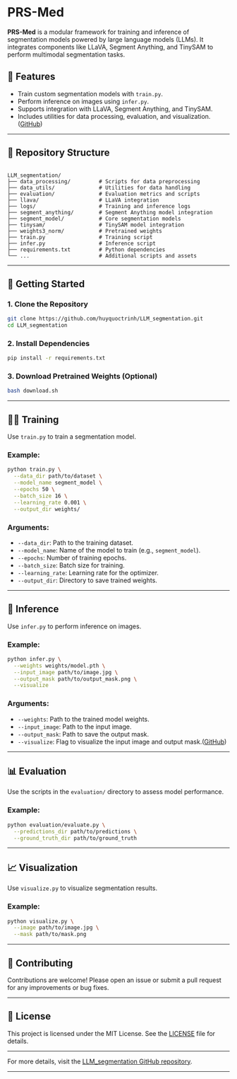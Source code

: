# PRS-Med

**PRS-Med** is a modular framework for training and inference of segmentation models powered by large language models (LLMs). It integrates components like LLaVA, Segment Anything, and TinySAM to perform multimodal segmentation tasks.

## 🔧 Features

* Train custom segmentation models with `train.py`.
* Perform inference on images using `infer.py`.
* Supports integration with LLaVA, Segment Anything, and TinySAM.
* Includes utilities for data processing, evaluation, and visualization.([GitHub][1])

---

## 📁 Repository Structure

```

LLM_segmentation/
├── data_processing/         # Scripts for data preprocessing
├── data_utils/              # Utilities for data handling
├── evaluation/              # Evaluation metrics and scripts
├── llava/                   # LLaVA integration
├── logs/                    # Training and inference logs
├── segment_anything/        # Segment Anything model integration
├── segment_model/           # Core segmentation models
├── tinysam/                 # TinySAM model integration
├── weights3_norm/           # Pretrained weights
├── train.py                 # Training script
├── infer.py                 # Inference script
├── requirements.txt         # Python dependencies
└── ...                      # Additional scripts and assets
```



---

## 🚀 Getting Started

### 1. Clone the Repository

```bash
git clone https://github.com/huyquoctrinh/LLM_segmentation.git
cd LLM_segmentation
```



### 2. Install Dependencies

```bash
pip install -r requirements.txt
```



### 3. Download Pretrained Weights (Optional)

```bash
bash download.sh
```



---

## 🏋️‍♂️ Training

Use `train.py` to train a segmentation model.

### Example:

```bash
python train.py \
  --data_dir path/to/dataset \
  --model_name segment_model \
  --epochs 50 \
  --batch_size 16 \
  --learning_rate 0.001 \
  --output_dir weights/
```



### Arguments:

* `--data_dir`: Path to the training dataset.
* `--model_name`: Name of the model to train (e.g., `segment_model`).
* `--epochs`: Number of training epochs.
* `--batch_size`: Batch size for training.
* `--learning_rate`: Learning rate for the optimizer.
* `--output_dir`: Directory to save trained weights.

---

## 🧪 Inference

Use `infer.py` to perform inference on images.

### Example:

```bash
python infer.py \
  --weights weights/model.pth \
  --input_image path/to/image.jpg \
  --output_mask path/to/output_mask.png \
  --visualize
```



### Arguments:

* `--weights`: Path to the trained model weights.
* `--input_image`: Path to the input image.
* `--output_mask`: Path to save the output mask.
* `--visualize`: Flag to visualize the input image and output mask.([GitHub][2])

---

## 📊 Evaluation

Use the scripts in the `evaluation/` directory to assess model performance.

### Example:

```bash
python evaluation/evaluate.py \
  --predictions_dir path/to/predictions \
  --ground_truth_dir path/to/ground_truth
```



---

## 📈 Visualization

Use `visualize.py` to visualize segmentation results.

### Example:

```bash
python visualize.py \
  --image path/to/image.jpg \
  --mask path/to/mask.png
```



---

## 🤝 Contributing

Contributions are welcome! Please open an issue or submit a pull request for any improvements or bug fixes.

---

## 📄 License

This project is licensed under the MIT License. See the [LICENSE](LICENSE) file for details.

---

For more details, visit the [LLM\_segmentation GitHub repository](https://github.com/huyquoctrinh/LLM_segmentation).

---

[1]: https://github.com/deep-diver/LLM-Serve?utm_source=chatgpt.com "GitHub - deep-diver/LLM-Serve: This repository provides a framework to ..."
[2]: https://github.com/yakhyo/crack-segmentation/blob/main/inference.py?utm_source=chatgpt.com "crack-segmentation/inference.py at main - GitHub"
